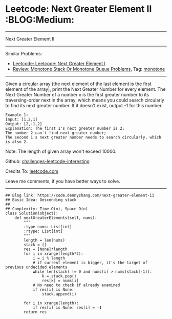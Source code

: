# Leetcode: Next Greater Element II     :BLOG:Medium:


---

Next Greater Element II  

---

Similar Problems:  
-   [Leetcode: Leetcode: Next Greater Element I](https://code.dennyzhang.com/next-greater-element-i)
-   [Review: Monotone Stack Or Monotone Queue Problems](https://code.dennyzhang.com/review-monotone), Tag: [monotone](https://code.dennyzhang.com/tag/monotone)

---

Given a circular array (the next element of the last element is the first element of the array), print the Next Greater Number for every element. The Next Greater Number of a number x is the first greater number to its traversing-order next in the array, which means you could search circularly to find its next greater number. If it doesn't exist, output -1 for this number.  

    Example 1:
    Input: [1,2,1]
    Output: [2,-1,2]
    Explanation: The first 1's next greater number is 2; 
    The number 2 can't find next greater number; 
    The second 1's next greater number needs to search circularly, which is also 2.

Note: The length of given array won't exceed 10000.  

Github: [challenges-leetcode-interesting](https://github.com/DennyZhang/challenges-leetcode-interesting/tree/master/next-greater-element-ii)  

Credits To: [leetcode.com](https://leetcode.com/problems/next-greater-element-ii/description/)  

Leave me comments, if you have better ways to solve.  

---

    ## Blog link: https://code.dennyzhang.com/next-greater-element-ii
    ## Basic Idea: Descending stack
    ##
    ## Complexity: Time O(n), Space O(n)
    class Solution(object):
        def nextGreaterElements(self, nums):
            """
            :type nums: List[int]
            :rtype: List[int]
            """
            length = len(nums)
            stack = []
            res = [None]*length
            for i in xrange(length*2):
                i = i % length
                # if current element is bigger, it's the target of previous undecided elements
                while len(stack) != 0 and nums[i] > nums[stack[-1]]:
                    k = stack.pop()
                    res[k] = nums[i]
                # No need to check if already examined
                if res[i] is None:
                    stack.append(i)
    
            for i in xrange(length):
                if res[i] is None: res[i] = -1
            return res